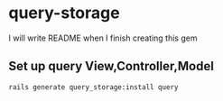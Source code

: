 # query-storage


I will write README when I finish creating this gem

## Set up query View,Controller,Model

```
rails generate query_storage:install query
```

